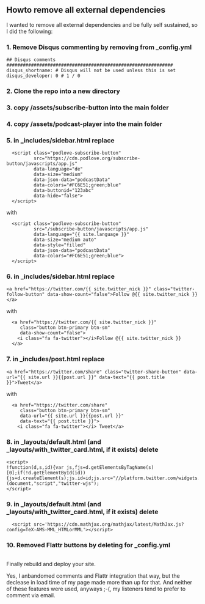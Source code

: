## Howto remove all external dependencies

I wanted to remove all external dependencies and be fully self sustained, so I did the following:

### 1. Remove Disqus commenting by removing from _config.yml
```
## Disqus comments #############################################################
disqus_shortname: # Disqus will not be used unless this is set
disqus_developer: 0 # 1 / 0
```

### 2. Clone the repo into a new directory

### 3. copy /assets/subscribe-button into the main folder
### 4. copy /assets/podcast-player into the main folder

### 5. in _includes/sidebar.html replace
```
  <script class="podlove-subscribe-button"
          src="https://cdn.podlove.org/subscribe-button/javascripts/app.js"
          data-language="de"
          data-size="medium"
          data-json-data="podcastData"
          data-colors="#FC6E51;green;blue"
          data-buttonid="123abc"
          data-hide="false">
  </script>
```
with
```
  <script class="podlove-subscribe-button"
          src="/subscribe-button/javascripts/app.js"
          data-language="{{ site.language }}"
          data-size="medium auto"
          data-style="filled"
          data-json-data="podcastData"
          data-colors="#FC6E51;green;blue">
  </script>
```

### 6. in _includes/sidebar.html replace
```
<a href="https://twitter.com/{{ site.twitter_nick }}" class="twitter-follow-button" data-show-count="false">Follow @{{ site.twitter_nick }}</a>
```
with
```
  <a href="https://twitter.com/{{ site.twitter_nick }}"
     class="button btn-primary btn-sm"
     data-show-count="false">
    <i class="fa fa-twitter"></i>Follow @{{ site.twitter_nick }}
  </a>
```

### 7. in _includes/post.html replace
```
<a href="https://twitter.com/share" class="twitter-share-button" data-url="{{ site.url }}{{post.url }}" data-text="{{ post.title }}">Tweet</a>
```
with
```
  <a href="https://twitter.com/share"
     class="button btn-primary btn-sm"
     data-url="{{ site.url }}{{post.url }}"
     data-text="{{ post.title }}">
    <i class="fa fa-twitter"></i> Tweet</a>
```

### 8. in _layouts/default.html (and _layouts/with_twitter_card.html, if it exists) delete
```
<script>
!function(d,s,id){var js,fjs=d.getElementsByTagName(s)[0];if(!d.getElementById(id)){js=d.createElement(s);js.id=id;js.src="//platform.twitter.com/widgets.js";fjs.parentNode.insertBefore(js,fjs);}}(document,"script","twitter-wjs");
</script>
```

### 9. in _layouts/default.html (and _layouts/with_twitter_card.html, if it exists) delete
```
  <script src='https://cdn.mathjax.org/mathjax/latest/MathJax.js?config=TeX-AMS-MML_HTMLorMML'></script>
```

### 10. Removed Flattr buttons by deleting for _config.yml
```
```

Finally rebuild and deploy your site.

Yes, I anbandomed comments and Flattr integration that way, but the declease in load time of my
page made more than up for that. And neither of these features were used, anyways ;-(, my listeners
tend to prefer to comment via email.